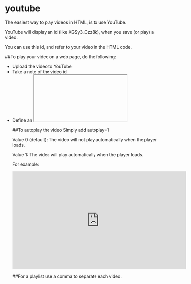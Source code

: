# youtube
The easiest way to play videos in HTML, is to use YouTube.

YouTube will display an id (like XGSy3_Czz8k), when you save (or play) a video.

You can use this id, and refer to your video in the HTML code.

##To play your video on a web page, do the following:

- Upload the video to YouTube
- Take a note of the video id
- Define an <iframe> element in your web page
- Let the src attribute point to the video URL
- Use the width and height attributes to specify the dimension of the player
- Add any other parameters to the URL (see below)

You can also navigate to the YouTube page, click the Embed tab and copy the syntax.

For example: 
<iframe width="560" height="315" src="https://www.youtube.com/embed/oBu-pQG6sTY?list=PLZ9P66e5V_5VJstoGk8WAaO8NPhYZzVjn" frameborder="0" allowfullscreen></iframe>

##To autoplay the video 
Simply add autoplay=1 

Value 0 (default): The video will not play automatically when the player loads.

Value 1: The video will play automatically when the player loads.

For example: 
<iframe width="560" height="315" src="https://www.youtube.com/embed/oBu-pQG6sTY?list=PLZ9P66e5V_5VJstoGk8WAaO8NPhYZzVjn?autoplay=1" frameborder="0" allowfullscreen></iframe>

##For a playlist use a comma to separate each video.